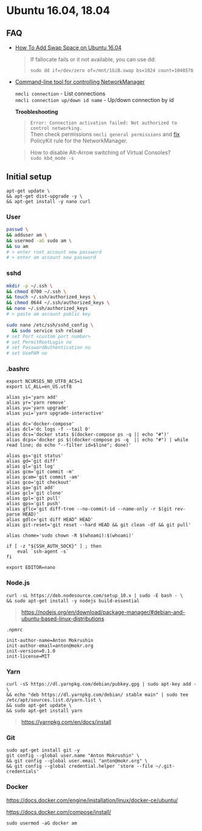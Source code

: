 # Ubuntu 16.04, 18.04

## FAQ

- [How To Add Swap Space on Ubuntu 16.04](https://www.digitalocean.com/community/tutorials/how-to-add-swap-space-on-ubuntu-16-04)
  > If fallocate fails or it not available, you can use dd:
  > ```
  > sudo dd if=/dev/zero of=/mnt/1GiB.swap bs=1024 count=1048576
  > ```
  
- [Command-line tool for controlling NetworkManager](http://manpages.ubuntu.com/manpages/bionic/man1/nmcli.1.html)

  `nmcli connection` - List connections<br>
  `nmcli connection up/down id name` - Up/down connection by id
  
  **Troobleshooting**

  > `Error: Connection activation failed: Not authorized to control networking.`<br>
  > Then check permissions `nmcli general permissions` and [fix](https://askubuntu.com/a/752168) PolicyKit rule for the NetworkManager.

  > How to disable Alt-Arrow switching of Virtual Consoles?<br>
  > `sudo kbd_mode -s`


## Initial setup

```
apt-get update \
&& apt-get dist-upgrade -y \
&& apt-get install -y nano curl
```

### User
```bash
passwd \
&& adduser am \
&& usermod -aG sudo am \
&& su am
# > enter root account new password
# > enter am account new password
```

### sshd

```bash
mkdir -p ~/.ssh \
&& chmod 0700 ~/.ssh \
&& touch ~/.ssh/authorized_keys \
&& chmod 0644 ~/.ssh/authorized_keys \
&& nano ~/.ssh/authorized_keys
# > paste am account public key
```

```bash
sudo nano /etc/ssh/sshd_config \
  && sudo service ssh reload
# set Port <custom port number>
# set PermitRootLogin no
# set PasswordAuthentication no
# set UsePAM no
```

### .bashrc
```
export NCURSES_NO_UTF8_ACS=1
export LC_ALL=en_US.utf8

alias yi='yarn add'
alias yr='yarn remove'
alias yu='yarn upgrade'
alias yui='yarn upgrade-interactive'

alias dc='docker-compose'
alias dcl='dc logs -f --tail 0'
alias dcs='docker stats $(docker-compose ps -q || echo "#")'
alias dcps='docker ps $((docker-compose ps -q  || echo "#") | while read line; do echo "--filter id=$line"; done)'

alias gs='git status'
alias gd='git diff'
alias gl='git log'
alias gcm='git commit -m'
alias gcam='git commit -am'
alias gco='git checkout'
alias ga='git add'
alias gcl='git clone'
alias gpl='git pull'
alias gps='git push'
alias gflc='git diff-tree --no-commit-id --name-only -r $(git rev-parse HEAD)'
alias gdlc='git diff HEAD^ HEAD'
alias git-reset='git reset --hard HEAD && git clean -df && git pull'

alias chome='sudo chown -R $(whoami):$(whoami)'

if [ -z "${SSH_AUTH_SOCK}" ] ; then
    eval `ssh-agent -s`
fi

export EDITOR=nano
```

### Node.js

```
curl -sL https://deb.nodesource.com/setup_10.x | sudo -E bash - \
&& sudo apt-get install -y nodejs build-essential
```
> <https://nodejs.org/en/download/package-manager/#debian-and-ubuntu-based-linux-distributions>

`.npmrc`
```
init-author-name=Anton Mokrushin
init-author-email=anton@mokr.org
init-version=0.1.0
init-license=MIT
```

### Yarn

```
curl -sS https://dl.yarnpkg.com/debian/pubkey.gpg | sudo apt-key add - \
&& echo "deb https://dl.yarnpkg.com/debian/ stable main" | sudo tee /etc/apt/sources.list.d/yarn.list \
&& sudo apt-get update \
&& sudo apt-get install yarn
```
> <https://yarnpkg.com/en/docs/install>

### Git

```
sudo apt-get install git -y
git config --global user.name "Anton Mokrushin" \
&& git config --global user.email "anton@mokr.org" \
&& git config --global credential.helper 'store --file ~/.git-credentials'
```

### Docker

<https://docs.docker.com/engine/installation/linux/docker-ce/ubuntu/>

<https://docs.docker.com/compose/install/>

```
sudo usermod -aG docker am
```
